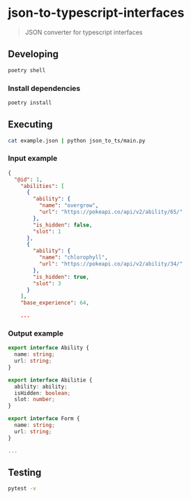 #  json-to-typescript-interfaces

> JSON converter for typescript interfaces

## Developing

```bash
poetry shell
```

### Install dependencies

```bash
poetry install
```

## Executing

```bash
cat example.json | python json_to_ts/main.py
```

### Input example
```json
{
  "@id": 1,
    "abilities": [
      {
        "ability": {
          "name": "overgrow",
          "url": "https://pokeapi.co/api/v2/ability/65/"
        },
        "is_hidden": false,
        "slot": 1
      },
      {
        "ability": {
          "name": "chlorophyll",
          "url": "https://pokeapi.co/api/v2/ability/34/"
        },
        "is_hidden": true,
        "slot": 3
      }
    ],
    "base_experience": 64,

    ...

```

### Output example

```typescript
export interface Ability {
  name: string;
  url: string;
}

export interface Abilitie {
  ability: ability;
  isHidden: boolean;
  slot: number;
}

export interface Form {
  name: string;
  url: string;
}

...

```

## Testing

```bash
pytest -v
```

